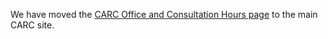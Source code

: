 We have moved the  [CARC Office and Consultation Hours page](https://carc.unm.edu/user-support-2/office-and-consultation-hours.html) to the main CARC site.
